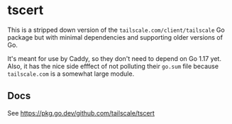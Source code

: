 # tscert

This is a stripped down version of the
`tailscale.com/client/tailscale` Go package but with minimal
dependencies and supporting older versions of Go.

It's meant for use by Caddy, so they don't need to depend on Go 1.17 yet.
Also, it has the nice side efffect of not polluting their `go.sum` file
because `tailscale.com` is a somewhat large module.

## Docs

See https://pkg.go.dev/github.com/tailscale/tscert
